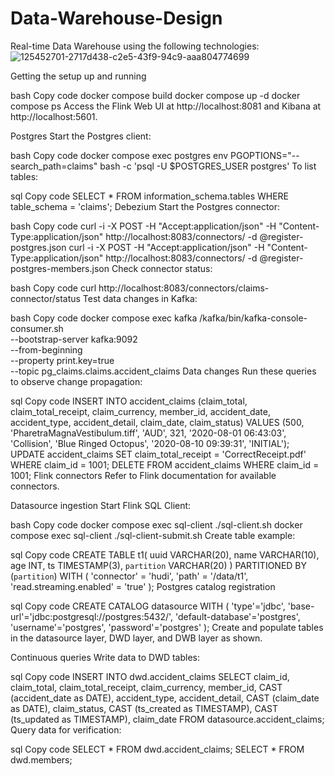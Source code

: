 # Data-Warehouse-Design
Real-time Data Warehouse using the following technologies: 
![125452701-2717d438-c2e5-43f9-94c9-aaa804774699](https://github.com/user-attachments/assets/b43b0c41-c09d-4c1d-a54f-ef52b6bd44c2)






Getting the setup up and running

bash
Copy code
docker compose build
docker compose up -d
docker compose ps
Access the Flink Web UI at http://localhost:8081 and Kibana at http://localhost:5601.

Postgres
Start the Postgres client:

bash
Copy code
docker compose exec postgres env PGOPTIONS="--search_path=claims" bash -c 'psql -U $POSTGRES_USER postgres'
To list tables:

sql
Copy code
SELECT * FROM information_schema.tables WHERE table_schema = 'claims';
Debezium
Start the Postgres connector:

bash
Copy code
curl -i -X POST -H "Accept:application/json" -H  "Content-Type:application/json" http://localhost:8083/connectors/ -d @register-postgres.json
curl -i -X POST -H "Accept:application/json" -H  "Content-Type:application/json" http://localhost:8083/connectors/ -d @register-postgres-members.json
Check connector status:

bash
Copy code
curl http://localhost:8083/connectors/claims-connector/status
Test data changes in Kafka:

bash
Copy code
docker compose exec kafka /kafka/bin/kafka-console-consumer.sh \
    --bootstrap-server kafka:9092 \
    --from-beginning \
    --property print.key=true \
    --topic pg_claims.claims.accident_claims
Data changes
Run these queries to observe change propagation:

sql
Copy code
INSERT INTO accident_claims (claim_total, claim_total_receipt, claim_currency, member_id, accident_date, accident_type, accident_detail, claim_date, claim_status) VALUES (500, 'PharetraMagnaVestibulum.tiff', 'AUD', 321, '2020-08-01 06:43:03', 'Collision', 'Blue Ringed Octopus', '2020-08-10 09:39:31', 'INITIAL');
UPDATE accident_claims SET claim_total_receipt = 'CorrectReceipt.pdf' WHERE claim_id = 1001;
DELETE FROM accident_claims WHERE claim_id = 1001;
Flink connectors
Refer to Flink documentation for available connectors.

Datasource ingestion
Start Flink SQL Client:

bash
Copy code
docker compose exec sql-client ./sql-client.sh
docker compose exec sql-client ./sql-client-submit.sh
Create table example:

sql
Copy code
CREATE TABLE t1(
  uuid VARCHAR(20), 
  name VARCHAR(10),
  age INT,
  ts TIMESTAMP(3),
  `partition` VARCHAR(20)
)
PARTITIONED BY (`partition`)
WITH (
  'connector' = 'hudi',
  'path' = '/data/t1',
  'read.streaming.enabled' = 'true'
);
Postgres catalog registration

sql
Copy code
CREATE CATALOG datasource WITH (
    'type'='jdbc',
    'base-url'='jdbc:postgresql://postgres:5432/',
    'default-database'='postgres',
    'username'='postgres',
    'password'='postgres'
);
Create and populate tables in the datasource layer, DWD layer, and DWB layer as shown.

Continuous queries
Write data to DWD tables:

sql
Copy code
INSERT INTO dwd.accident_claims
SELECT claim_id, claim_total, claim_total_receipt, claim_currency, member_id, 
       CAST (accident_date as DATE), accident_type, accident_detail, 
       CAST (claim_date as DATE), claim_status, 
       CAST (ts_created as TIMESTAMP), CAST (ts_updated as TIMESTAMP), claim_date
FROM datasource.accident_claims;
Query data for verification:

sql
Copy code
SELECT * FROM dwd.accident_claims;
SELECT * FROM dwd.members;
